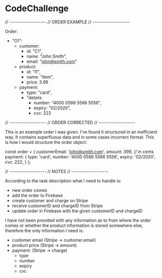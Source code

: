 # CodeChallenge

// -------------------
// ORDER EXAMPLE
// -------------------

Order:
- "O1":
	- customer:
		- id: "C1",
 		- name: "John Smith",
 		- email: "john@smith.com"
	- product:
 		- id: "I1",
 		- name: "Item",
 		- price: 3.99
 	- payment:
 		- type: "card",
		- "details
			- number: "4000 0566 5566 5556",
 			- expiry: "02/2020",
 			- cvc: 222


// -------------------
// ORDER CORRECTED
// -------------------

This is an example order I was given. I've found it structured in an inefficient way. It contains superfluous data and in some cases incorrect format.
This is how I would structure the order object:

const order = {
	customerEmail: 'john@smith.com',
	amount: 399, // in cents
	payment: {
		type: 'card',
		number: '4000 0566 5566 5556',
		expiry: '02/2020',
		cvc: 222,
	}
};

// -------------------
// NOTES
// -------------------

According to the task description what I need to handle is:
- new order comes
- add the order to Firebase
- create customer and charge on Stripe
- receive customerID and chargeID from Stripe
- update order in Firebase with the given customerID and chargeID

I have not been provided with any information as to from where the order comes or whether the product information is stored somewhere else,
therefore the only information I need is:

- customer email (Stripe -> customer.email)
- product price (Stripe -> amount)
- payment: (Stripe -> charge)
	- type
	- number
	- expiry
	- cvc